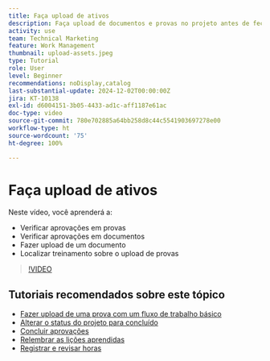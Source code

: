 ```yaml
---
title: Faça upload de ativos
description: Faça upload de documentos e provas no projeto antes de fechá-lo para garantir que todos os dados relevantes estejam associados ao projeto.
activity: use
team: Technical Marketing
feature: Work Management
thumbnail: upload-assets.jpeg
type: Tutorial
role: User
level: Beginner
recommendations: noDisplay,catalog
last-substantial-update: 2024-12-02T00:00:00Z
jira: KT-10138
exl-id: d6004151-3b05-4433-ad1c-aff1187e61ac
doc-type: video
source-git-commit: 780e702885a64bb258d8c44c5541903697278e00
workflow-type: ht
source-wordcount: '75'
ht-degree: 100%

---
```


# Faça upload de ativos

Neste vídeo, você aprenderá a:

* Verificar aprovações em provas
* Verificar aprovações em documentos
* Fazer upload de um documento
* Localizar treinamento sobre o upload de provas

>[!VIDEO](https://video.tv.adobe.com/v/3440375/?quality=12&learn=on&enablevpops&captions=por_br)

## Tutoriais recomendados sobre este tópico

* [Fazer upload de uma prova com um fluxo de trabalho básico](/help/workfront-proof/upload-proofs/upload-a-proof-with-a-basic-workflow.md)
* [Alterar o status do projeto para concluído](/help/manage-work/projects/change-the-project-status.md)
* [Concluir aprovações](/help/manage-work/close-a-project/complete-approvals.md)
* [Relembrar as lições aprendidas](/help/manage-work/close-a-project/lessons-learned-from-closing-a-project.md)
* [Registrar e revisar horas](/help/manage-work/close-a-project/log-and-review-hours.md)
